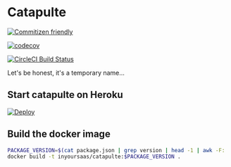 # Catapulte

[![Commitizen friendly](https://img.shields.io/badge/commitizen-friendly-brightgreen.svg)](http://commitizen.github.io/cz-cli/)

[![codecov](https://codecov.io/gh/in-your-saas/catapulte/branch/master/graph/badge.svg)](https://codecov.io/gh/in-your-saas/catapulte)

[![CircleCI Build Status](https://circleci.com/gh/in-your-saas/catapulte.svg?style=shield)](https://circleci.com/gh/in-your-saas/catapulte)

Let's be honest, it's a temporary name...

## Start catapulte on Heroku

[![Deploy](https://www.herokucdn.com/deploy/button.svg)](https://heroku.com/deploy?template=https://github.com/in-your-saas/catapulte)

## Build the docker image

```bash
PACKAGE_VERSION=$(cat package.json | grep version | head -1 | awk -F: '{ print $2 }' | sed 's/[",]//g' | tr -d '[[:space:]]')
docker build -t inyoursaas/catapulte:$PACKAGE_VERSION .
```
